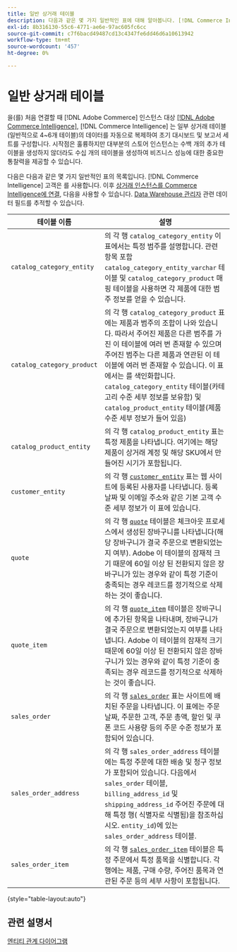 ```yaml
---
title: 일반 상거래 테이블
description: 다음과 같은 몇 가지 일반적인 표에 대해 알아봅니다. [!DNL Commerce Intelligence] 고객은 를 사용합니다.
exl-id: 8b316130-55c6-4771-ae6e-97ac605fc6cc
source-git-commit: c7f6bacd49487cd13c4347fe6dd46d6a10613942
workflow-type: tm+mt
source-wordcount: '457'
ht-degree: 0%

---
```


# 일반 상거래 테이블

을(를) 처음 연결할 때 [!DNL Adobe Commerce] 인스턴스 대상 [[!DNL Adobe Commerce Intelligence]](../importing-data/integrations/magento.md), [!DNL Commerce Intelligence] 는 일부 상거래 테이블(일반적으로 4~6개 테이블)의 데이터를 자동으로 복제하여 초기 대시보드 및 보고서 세트를 구성합니다. 시작점은 훌륭하지만 대부분의 스토어 인스턴스는 수백 개의 추가 테이블을 생성하지 않더라도 수십 개의 테이블을 생성하여 비즈니스 성능에 대한 중요한 통찰력을 제공할 수 있습니다.

다음은 다음과 같은 몇 가지 일반적인 표의 목록입니다. [!DNL Commerce Intelligence] 고객은 를 사용합니다. 이후 [상거래 인스턴스를 Commerce Intelligence에 연결](../../data-analyst/importing-data/integrations/magento.md), 다음을 사용할 수 있습니다. [Data Warehouse 관리자](../../data-analyst/data-warehouse-mgr/tour-dwm.md) 관련 데이터 필드를 추적할 수 있습니다.

| 테이블 이름 | 설명 |
|---|---|
| `catalog_category_entity` | 의 각 행 `catalog_category_entity` 이 표에서는 특정 범주를 설명합니다. 관련 항목 포함 `catalog_category_entity_varchar` 테이블 및 `catalog_category_product` 매핑 테이블을 사용하면 각 제품에 대한 범주 정보를 얻을 수 있습니다. |
| `catalog_category_product` | 의 각 행 `catalog_category_product` 표에는 제품과 범주의 조합이 나와 있습니다. 따라서 주어진 제품은 다른 범주를 가진 이 테이블에 여러 번 존재할 수 있으며 주어진 범주는 다른 제품과 연관된 이 테이블에 여러 번 존재할 수 있습니다. 이 표에서는 를 색인화합니다. `catalog_category_entity` 테이블(카테고리 수준 세부 정보를 보유함) 및 `catalog_product_entity` 테이블(제품 수준 세부 정보가 들어 있음) |
| `catalog_product_entity` | 의 각 행 `catalog_product_entity` 표는 특정 제품을 나타냅니다. 여기에는 해당 제품이 상거래 계정 및 해당 SKU에서 만들어진 시기가 포함됩니다. |
| `customer_entity` | 의 각 행 [`customer_entity`](../data-warehouse-mgr/cust-ent-table.md) 표는 웹 사이트에 등록된 사용자를 나타냅니다. 등록 날짜 및 이메일 주소와 같은 기본 고객 수준 세부 정보가 이 표에 있습니다. |
| `quote` | 의 각 행 [`quote`](../data-warehouse-mgr/sales-flat-quote-table.md) 테이블은 체크아웃 프로세스에서 생성된 장바구니를 나타냅니다(해당 장바구니가 결국 주문으로 변환되었는지 여부). Adobe 이 테이블의 잠재적 크기 때문에 60일 이상 된 전환되지 않은 장바구니가 있는 경우와 같이 특정 기준이 충족되는 경우 레코드를 정기적으로 삭제하는 것이 좋습니다. |
| `quote_item` | 의 각 행 [`quote_item`](../data-warehouse-mgr/sales-flat-quote-item-table.md) 테이블은 장바구니에 추가된 항목을 나타내며, 장바구니가 결국 주문으로 변환되었는지 여부를 나타냅니다. Adobe 이 테이블의 잠재적 크기 때문에 60일 이상 된 전환되지 않은 장바구니가 있는 경우와 같이 특정 기준이 충족되는 경우 레코드를 정기적으로 삭제하는 것이 좋습니다. |
| `sales_order` | 의 각 행 [`sales_order`](../data-warehouse-mgr/sales-flat-order-table.md) 표는 사이트에 배치된 주문을 나타냅니다. 이 표에는 주문 날짜, 주문한 고객, 주문 총액, 할인 및 쿠폰 코드 사용량 등의 주문 수준 정보가 포함되어 있습니다. |
| `sales_order_address` | 의 각 행 `sales_order_address` 테이블에는 특정 주문에 대한 배송 및 청구 정보가 포함되어 있습니다. 다음에서 `sales_order` 테이블, `billing_address_id` 및 `shipping_address_id` 주어진 주문에 대해 특정 행( 식별자로 식별됨)을 참조하십시오. `entity_id`)에 있는 `sales_order_address` 테이블. |
| `sales_order_item` | 의 각 행 [`sales_order_item`](../data-warehouse-mgr/sales-flat-quote-item-table.md) 테이블은 특정 주문에서 특정 품목을 식별합니다. 각 행에는 제품, 구매 수량, 주어진 품목과 연관된 주문 등의 세부 사항이 포함됩니다. |

{style="table-layout:auto"}

## 관련 설명서

[엔티티 관계 다이어그램](../data-warehouse-mgr/entity-rel-diag.md)
